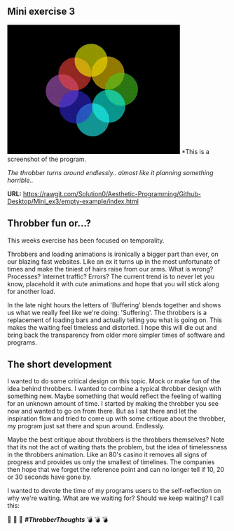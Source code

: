 ## Mini exercise 3

![alt text](https://github.com/Solution0/Aesthetic-Programming/blob/Github-Desktop/Mini_ex3/Throbber.gif)
*This is a screenshot of the program.

*The throbber turns around endlessly.. almost like it planning something horrible..*

**URL:** https://rawgit.com/Solution0/Aesthetic-Programming/Github-Desktop/Mini_ex3/empty-example/index.html

## Throbber fun or...?
This weeks exercise has been focused on temporality.

Throbbers and loading animations is ironically a bigger part than ever, on our blazing fast websites. Like an ex it turns up in the most unfortunate of times and make the tiniest of hairs raise from our arms. What is wrong? Processes? Internet traffic? Errors? The current trend is to never let you know, placehold it with cute animations and hope that you will stick along for another load.

In the late night hours the letters of 'Buffering' blends together and shows us what we really feel like we're doing: 'Suffering'. The throbbers is a replacement of loading bars and actually telling you what is going on. This makes the waiting feel timeless and distorted. I hope this will die out and bring back the transparency from older more simpler times of software and programs.

## The short development
I wanted to do some critical design on this topic. Mock or make fun of the idea behind throbbers. I wanted to combine a typical throbber design with something new. Maybe something that would reflect the feeling of waiting for an unknown amount of time. I started by making the throbber you see now and wanted to go on from there. But as I sat there and let the inspiration flow and tried to come up with some critique about the throbber, my program just sat there and spun around. Endlessly.

Maybe the best critique about throbbers is the throbbers themselves? Note that its not the act of waiting thats the problem, but the idea of timelessness in the throbbers animation. Like an 80's casino it removes all signs of progress and provides us only the smallest of timelines. The companies then hope that we forget the reference point and can no longer tell if 10, 20 or 30 seconds have gone by.

I wanted to devote the time of my programs users to the self-reflection on why we're waiting. What are we waiting for? Should we keep waiting? I call this:

:trumpet: :trumpet: :trumpet:
***#ThrobberThoughts***
:bomb: :bomb: :bomb:
